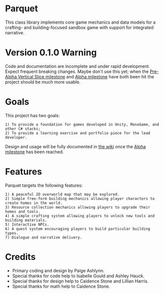# Parquet

This class library implements core game mechanics and data models for a crafting- and building-focused sandbox game with support for integrated narrative.

# Version 0.1.0 Warning

Code and documentation are incomplete and under rapid development.  Expect frequent breaking changes.  Maybe don't use this yet; when the [Pre-Alpha Vertical Slice milestone](https://github.com/mxashlynn/Parquet/milestone/2) and [Alpha milestone](https://github.com/mxashlynn/Parquet/milestone/2) have both been hit the project should be much more usable.

# Goals

This project has two goals:

    1) To provide a foundation for games developed in Unity, MonoGame, and other C# stacks;
    2) To provide a learning exercise and portfolio piece for the lead developer.

Design and usage will be fully documented in [the wiki](https://github.com/mxashlynn/Parquet/wiki) once the [Alpha milestone](https://github.com/mxashlynn/Parquet/milestone/2) has been reached.

# Features

Parquet targets the following features:
 
    1) A peaceful 2D overworld map that may be explored.
    2) Simple free-form building mechanics allowing player characters to create homes in the world.
    3) Resource collection mechanics allowing players to upgrade their homes and tools.
    4) A simple crafting system allowing players to unlock new tools and building materials.
    5) Interactive NPCs.
    6) A quest system encouraging players to build particular building types.
    7) Dialogue and narrative delivery.

# Credits
- Primary coding and design by Paige Ashlynn.
- Special thanks for code help to Isabelle Gould and Ashley Hauck.
- Special thanks for design help to Caidence Stone and Lillian Harris.
- Special thanks for math help to Caidence Stone.
